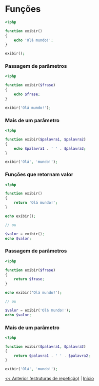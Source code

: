 # Funções

```php
<?php

function exibir()
{
    echo 'Olá mundo!';
}

exibir();

```

### Passagem de parâmetros

```php
<?php

function exibir($frase)
{
    echo $frase;
}

exibir('Olá mundo!');
```

### Mais de um parâmetro

```php
<?php

function exibir($palavra1, $palavra2)
{
    echo $palavra1 . ' ' . $palavra2;
}

exibir('Olá', 'mundo!');
```

### Funções que retornam valor

```php
<?php

function exibir()
{
    return 'Olá mundo!';
}

echo exibir();

// ou

$valor = exibir();
echo $valor;

```

### Passagem de parâmetros

```php
<?php

function exibir($frase)
{
    return $frase;
}

echo exibir('Olá mundo!');

// ou

$valor = exibir('Olá mundo!');
echo $valor;
```

### Mais de um parâmetro

```php
<?php

function exibir($palavra1, $palavra2)
{
    return $palavra1 . ' ' . $palavra2;
}

exibir('Olá', 'mundo!');

```

[<< Anterior (estruturas de repetição)](https://github.com/operandbr/operand-is-cool/blob/master/PHP-basico/EstruturasRepeticao.md)
|
[Início](https://github.com/operandbr/operand-is-cool/blob/master/PHP-basico/README.md)
